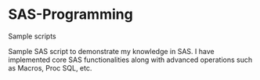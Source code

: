 # SAS-Programming
Sample scripts

Sample SAS script to demonstrate my knowledge in SAS. I have implemented core SAS functionalities along with advanced operations such as Macros, Proc SQL, etc.
